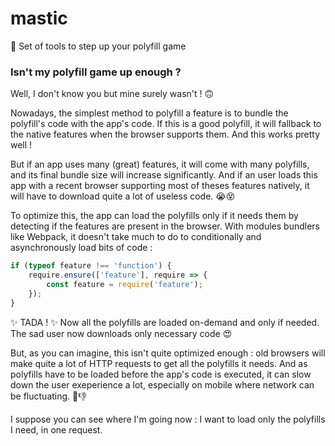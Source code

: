 # mastic
🎯 Set of tools to step up your polyfill game

### Isn't my polyfill game up enough ?

Well, I don't know you but mine surely wasn't ! 🙃

Nowadays, the simplest method to polyfill a feature is to bundle the polyfill's code with the app's code. If this is a good polyfill, it will fallback to the native features when the browser supports them. And this works pretty well !

But if an app uses many (great) features, it will come with many polyfills, and its final bundle size will increase significantly. And if an user loads this app with a recent browser supporting most of theses features natively, it will have to download quite a lot of useless code. 😭😵

To optimize this, the app can load the polyfills only if it needs them by detecting if the features are present in the browser. With modules bundlers like Webpack, it doesn't take much to do to conditionally and asynchronously load bits of code :

```js
if (typeof feature !== 'function') {
    require.ensure(['feature'], require => {
		const feature = require('feature');
	});
}
```

✨ TADA ! ✨ Now all the polyfills are loaded on-demand and only if needed. The sad user now downloads only necessary code 😍

But, as you can imagine, this isn't quite optimized enough : old browsers will make quite a lot of HTTP requests to get all the polyfills it needs. And as polyfills have to be loaded before the app's code is executed, it can slow down the user exeperience a lot, especially on mobile where network can be fluctuating. 🐌👎

I suppose you can see where I'm going now : I want to load only the polyfills I need, in one request.
